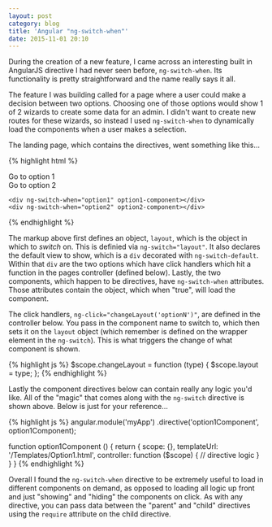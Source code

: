 ```yaml
---
layout: post
category: blog
title: 'Angular "ng-switch-when"'
date: 2015-11-01 20:10
---
```


During the creation of a new feature, I came across an interesting built in AngularJS directive I had never seen before, `ng-switch-when`. Its functionality is pretty straightforward and the name really says it all.

The feature I was building called for a page where a user could make a decision between two options. Choosing one of those options would show 1 of 2 wizards to create some data for an admin. I didn't want to create new routes for these wizards, so instead I used `ng-switch-when` to dynamically load the components when a user makes a selection.

The landing page, which contains the directives, went something like this...

{% highlight html %}
<div class="wrapper" ng-switch="layout">
    <div class="make-a-selection" ng-switch-default>
        <div class="option1" ng-click="changeLayout('option1')">Go to option 1</div>
        <div class="option2"  ng-click="changeLayout('option2')">Go to option 2</div>
    </div>

    <div ng-switch-when="option1" option1-component></div>
    <div ng-switch-when="option2" option2-component></div>
</div>
{% endhighlight %}

The markup above first defines an object, `layout`, which is the object in which to *switch* on. This is definied via `ng-switch="layout"`. It also declares the default view to show, which is a `div` decorated with `ng-switch-default`. Within that `div` are the two options which have click handlers which hit a function in the pages controller (defined below). Lastly, the two components, which happen to be directives, have `ng-switch-when` attributes. Those attributes contain the object, which when "true", will load the component.


The click handlers, `ng-click="changeLayout('optionN')"`, are defined in the controller below. You pass in the component name to switch to, which then sets it on the `layout` object (which remember is defined on the wrapper element in the `ng-switch`). This is what triggers the change of what component is shown.

{% highlight js %}
$scope.changeLayout = function (type) {
    $scope.layout = type;
};
{% endhighlight %}


Lastly the component directives below can contain really any logic you'd like. All of the "magic" that comes along with the `ng-switch` directive is shown above. Below is just for your reference...

{% highlight js %}
angular.module('myApp')
    .directive('option1Component', option1Component);

function option1Component () {
    return {
        scope: {},
        templateUrl: '/Templates/Option1.html',
        controller: function ($scope) {
            // directive logic
        }
    }
}
{% endhighlight %}



Overall I found the `ng-switch-when` directive to be extremely useful to load in different components on demand, as opposed to loading all logic up front and just "showing" and "hiding" the components on click. As with any directive, you can pass data between the "parent" and "child" directives using the `require` attribute on the child directive.



